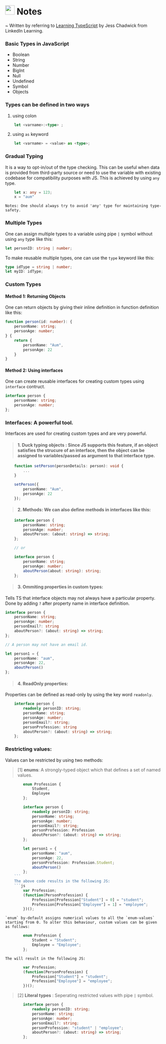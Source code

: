# <img width=30 src="https://upload.wikimedia.org/wikipedia/commons/thumb/4/4c/Typescript_logo_2020.svg/1200px-Typescript_logo_2020.svg.png" /> Notes
~ Written by referring to <a href="https://www.linkedin.com/learning/learning-typescript-2?u=215525050">Learning TypeScript</a> by Jess Chadwick from LinkedIn Learning.

### Basic Types in JavaScript
- Boolean
- String
- Number
- BigInt
- Null
- Undefined
- Symbol
- Objects

### Types can be defined in two ways
1. using colon
```ts
    let <varname>:<type> ;
```
2. using `as` keyword
```ts
    let <varname> = <value> as <type>;
```

### Gradual Typing
It is a way to opt-in/out of the type checking. This can be useful when data is provided from third-party source or need to use the variable with existing codebase for compatibility purposes with JS.
This is achieved by using `any` type.
```ts
    let x: any = 123;
    x = "aum"
```
`Notes: One should always try to avoid 'any' type for maintaining type-safety.`

### Multiple Types
One can assign multiple types to a variable using pipe `|` symbol without using `any` type like this:
```ts
let personID: string | number;
```
To make reusable multiple types, one can use the `type` keyword like this:
```ts
type idType = string | number;
let myID: idType;
```

### Custom Types
#### Method 1: Returning Objects
One can return objects by giving their inline definition in function definition like this:
```ts
function person(id: number): {
    personName: string;
    personAge: number;
} {
    return {
        personName: "Aum",
        personAge: 22
    }
}
```

#### Method 2: Using interfaces
One can create reusable interfaces for creating custom types using `interface` contruct.
```ts
interface person {
    personName: string;
    personAge: number;
};
```

### Interfaces: A powerful tool.
Interfaces are used for creating custom types and are very powerful.
> #### 1. __Duck typing objects__ : Since JS supports this feature, if an object satisfies the strucure of an interface, then the object can be assigned to variables/passed as argument to that interface type.
```ts
    function setPerson(personDetails: person): void {
        ...
    }

    setPerson({
        personName: "Aum",
        personAge: 22
    });
```

> #### 2. __Methods__: We can also define methods in interfaces like this:
```ts
    interface person {
        personName: string;
        personAge: number;
        aboutPerson: (about: string) => string;
    };

    // or 

    interface person {
        personName: string;
        personAge: number;
        aboutPerson(about: string): string;
    };
```

> #### 3. __Ommiting properties in custom types__:
Tells TS that interface objects may not always have a particular property.<br>
Done by adding `?` after property name in interface definition.
```ts
interface person {
    personName: string;
    personAge: number;
    personEmail?: string
    aboutPerson?: (about: string) => string;
};

// A person may not have an email id.

let person1 = {
    personName: "aum",
    personAge: 22, 
    aboutPerson()
};
```

> #### 4. __ReadOnly properties__:
Properties can be defined as read-only by using the key word `readonly`.
```ts
    interface person {
        readonly personID: string;
        personName: string;
        personAge: number;
        personEmail?: string;
        personProfession: string
        aboutPerson?: (about: string) => string;
    };
```

### Restricting values:
Values can be restricted by using two methods:
> [1] __enums__: A strongly-typed object which that defines a set of named values.
```ts
        enum Profession {
            Student,
            Employee
        };

        interface person {
            readonly personID: string;
            personName: string;
            personAge: number;
            personEmail?: string;
            personProfession: Profession
            aboutPerson?: (about: string) => string;
        };

        let person1 = {
            personName: "aum",
            personAge: 22, 
            personProfession: Profession.Student;
            aboutPerson()
        };
    ```
    The above code results in the following JS:
    ```js
        var Profession;
        (function(PersonProfession) {
            Profession[Profession["Student"] = 0] = "student";
            Profession[Profession["Employee"] = 1] = "employee";
        })();
```

    `enum` by-default assigns numerical values to all the `enum-values` starting from 0. To alter this behaviour, custom values can be given as follows:

```ts
        enum Profession {
            Student = "Student";
            Employee = "Employee";
        };
```
    The will result in the following JS:
```js
        var Profession;
        (function(PersonProfession) {
            Profession["Student"] = "student";
            Profession["Employee"] = "employee";
        })();
```

> [2] __Literal types__ : Seperating restricted values with pipe `|` symbol.
```ts
        interface person {
            readonly personID: string;
            personName: string;
            personAge: number;
            personEmail?: string;
            personProfession: "student" | "employee";
            aboutPerson?: (about: string) => string;
        };
```